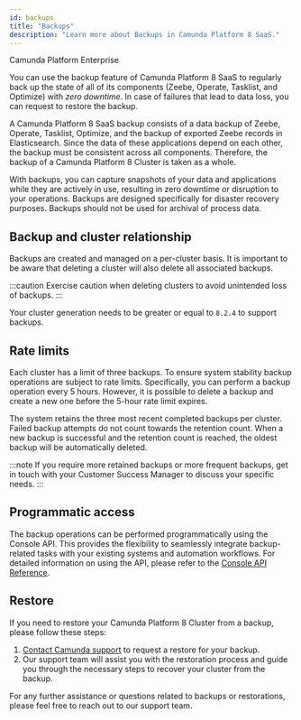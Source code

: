 ```yaml
---
id: backups
title: "Backups"
description: "Learn more about Backups in Camunda Platform 8 SaaS."
---
```


<span class="badge badge--enterprise-only">Camunda Platform Enterprise</span>

You can use the backup feature of Camunda Platform 8 SaaS to regularly back up the state of all of its components (Zeebe, Operate, Tasklist, and Optimize) with _zero downtime_. In case of failures that lead to data loss, you can request to restore the backup.

A Camunda Platform 8 SaaS backup consists of a data backup of Zeebe, Operate, Tasklist, Optimize, and the backup of exported Zeebe records in Elasticsearch. Since the data of these applications depend on each other, the backup must be consistent across all components. Therefore, the backup of a Camunda Platform 8 Cluster is taken as a whole.

With backups, you can capture snapshots of your data and applications while they are actively in use, resulting in zero downtime or disruption to your operations. Backups are designed specifically for disaster recovery purposes. Backups should not be used for archival of process data.

## Backup and cluster relationship

Backups are created and managed on a per-cluster basis. It is important to be aware that deleting a cluster will also delete all associated backups.

:::caution
Exercise caution when deleting clusters to avoid unintended loss of backups.
:::

Your cluster generation needs to be greater or equal to `8.2.4` to support backups.

## Rate limits

Each cluster has a limit of three backups. To ensure system stability backup operations are subject to rate limits. Specifically, you can perform a backup operation every 5 hours. However, it is possible to delete a backup and create a new one before the 5-hour rate limit expires.

The system retains the three most recent completed backups per cluster. Failed backup attempts do not count towards the retention count. When a new backup is successful and the retention count is reached, the oldest backup will be automatically deleted.

:::note
If you require more retained backups or more frequent backups, get in touch with your Customer Success Manager to discuss your specific needs.
:::

## Programmatic access

The backup operations can be performed programmatically using the Console API. This provides the flexibility to seamlessly integrate backup-related tasks with your existing systems and automation workflows. For detailed information on using the API, please refer to the [Console API Reference](/docs/apis-tools/console-api-reference/).

## Restore

If you need to restore your Camunda Platform 8 Cluster from a backup, please follow these steps:

1. [Contact Camunda support](https://camunda.com/services/support/) to request a restore for your backup.
1. Our support team will assist you with the restoration process and guide you through the necessary steps to recover your cluster from the backup.

For any further assistance or questions related to backups or restorations, please feel free to reach out to our support team.
